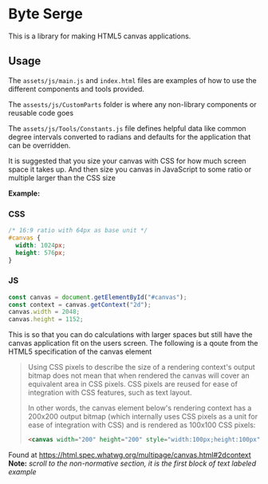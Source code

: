 # Byte Serge

This is a library for making HTML5 canvas applications.

## Usage

The `assets/js/main.js` and `index.html` files are examples of how to use the
different components and tools provided.

The `assests/js/CustomParts` folder is where any non-library components or
reusable code goes

The `assets/js/Tools/Constants.js` file defines helpful data like common
degree intervals converted to radians and defaults for the application that can
be overridden.

It is suggested that you size your canvas with CSS for how much screen
space it takes up. And then size you canvas in JavaScript to some ratio or
multiple larger than the CSS size

**Example:**

### CSS

```css
/* 16:9 ratio with 64px as base unit */
#canvas {
  width: 1024px;
  height: 576px;
}
```

### JS

```js
const canvas = document.getElementById("#canvas");
const context = canvas.getContext("2d");
canvas.width = 2048;
canvas.height = 1152;
```

This is so that you can do calculations with larger spaces but still have
the canvas application fit on the users screen. The following is a qoute
from the HTML5 specification of the canvas element

> Using CSS pixels to describe the size of a rendering context's output bitmap does not mean that when rendered the canvas will cover an equivalent area
> in CSS pixels. CSS pixels are reused for ease of integration with CSS features, such as text layout.
>
> In other words, the canvas element below's rendering context has a 200x200 output bitmap (which internally uses CSS pixels as a unit for ease of
> integration with CSS) and is rendered as 100x100 CSS pixels:
>
> ```html
> <canvas width="200" height="200" style="width:100px;height:100px"></canvas>
> ```

Found at <https://html.spec.whatwg.org/multipage/canvas.html#2dcontext>
**Note:** _scroll to the non-normative section, it is the first block of text labeled example_
